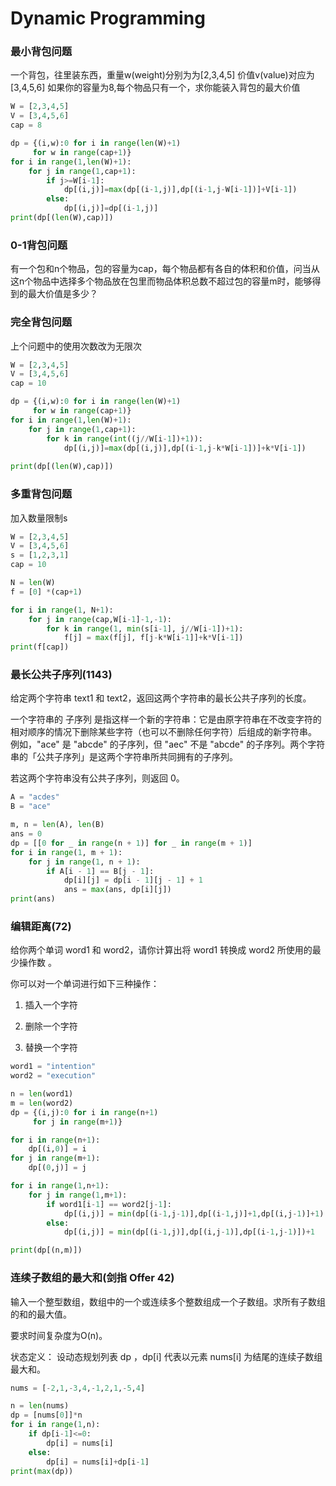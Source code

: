# Dynamic Programming


### 最小背包问题


一个背包，往里装东西，重量w(weight)分别为为[2,3,4,5] 价值v(value)对应为[3,4,5,6] 如果你的容量为8,每个物品只有一个，求你能装入背包的最大价值

```python
W = [2,3,4,5]
V = [3,4,5,6]
cap = 8
```

```python
dp = {(i,w):0 for i in range(len(W)+1)
     for w in range(cap+1)}
for i in range(1,len(W)+1):
    for j in range(1,cap+1):
        if j>=W[i-1]:
            dp[(i,j)]=max(dp[(i-1,j)],dp[(i-1,j-W[i-1])]+V[i-1])
        else:
            dp[(i,j)]=dp[(i-1,j)]
print(dp[(len(W),cap)])
```

### 0-1背包问题


有一个包和n个物品，包的容量为cap，每个物品都有各自的体积和价值，问当从这n个物品中选择多个物品放在包里而物品体积总数不超过包的容量m时，能够得到的最大价值是多少？


### 完全背包问题


上个问题中的使用次数改为无限次

```python
W = [2,3,4,5]
V = [3,4,5,6]
cap = 10
```

```python
dp = {(i,w):0 for i in range(len(W)+1)
     for w in range(cap+1)}
for i in range(1,len(W)+1):
    for j in range(1,cap+1):
        for k in range(int((j//W[i-1])+1)):
            dp[(i,j)]=max(dp[(i,j)],dp[(i-1,j-k*W[i-1])]+k*V[i-1])
                
print(dp[(len(W),cap)])
```

### 多重背包问题


加入数量限制s

```python
W = [2,3,4,5]
V = [3,4,5,6]
s = [1,2,3,1]
cap = 10
```

```python
N = len(W)
f = [0] *(cap+1)

for i in range(1, N+1):
    for j in range(cap,W[i-1]-1,-1):
        for k in range(1, min(s[i-1], j//W[i-1])+1):
            f[j] = max(f[j], f[j-k*W[i-1]]+k*V[i-1])               
print(f[cap])
```

### 最长公共子序列(1143)


给定两个字符串 text1 和 text2，返回这两个字符串的最长公共子序列的长度。

一个字符串的 子序列 是指这样一个新的字符串：它是由原字符串在不改变字符的相对顺序的情况下删除某些字符（也可以不删除任何字符）后组成的新字符串。
例如，"ace" 是 "abcde" 的子序列，但 "aec" 不是 "abcde" 的子序列。两个字符串的「公共子序列」是这两个字符串所共同拥有的子序列。

若这两个字符串没有公共子序列，则返回 0。


```python
A = "acdes"
B = "ace" 
```

```python
m, n = len(A), len(B)
ans = 0
dp = [[0 for _ in range(n + 1)] for _ in range(m + 1)]
for i in range(1, m + 1):
    for j in range(1, n + 1):
        if A[i - 1] == B[j - 1]:
            dp[i][j] = dp[i - 1][j - 1] + 1
            ans = max(ans, dp[i][j])
print(ans)
```

### 编辑距离(72)


给你两个单词 word1 和 word2，请你计算出将 word1 转换成 word2 所使用的最少操作数 。

你可以对一个单词进行如下三种操作：

1. 插入一个字符

2. 删除一个字符

3. 替换一个字符


```python
word1 = "intention"
word2 = "execution"
```

```python
n = len(word1)
m = len(word2)
dp = {(i,j):0 for i in range(n+1)
     for j in range(m+1)}

for i in range(n+1):
    dp[(i,0)] = i
for j in range(m+1):
    dp[(0,j)] = j

for i in range(1,n+1):
    for j in range(1,m+1):
        if word1[i-1] == word2[j-1]:
            dp[(i,j)] = min(dp[(i-1,j-1)],dp[(i-1,j)]+1,dp[(i,j-1)]+1)
        else:
            dp[(i,j)] = min(dp[(i-1,j)],dp[(i,j-1)],dp[(i-1,j-1)])+1

print(dp[(n,m)])
```

### 连续子数组的最大和(剑指 Offer 42)


输入一个整型数组，数组中的一个或连续多个整数组成一个子数组。求所有子数组的和的最大值。

要求时间复杂度为O(n)。

状态定义： 设动态规划列表 dp ，dp[i] 代表以元素 nums[i] 为结尾的连续子数组最大和。

```python
nums = [-2,1,-3,4,-1,2,1,-5,4]
```

```python
n = len(nums)
dp = [nums[0]]*n
for i in range(1,n):
    if dp[i-1]<=0:
        dp[i] = nums[i]
    else:
        dp[i] = nums[i]+dp[i-1]
print(max(dp))
```
